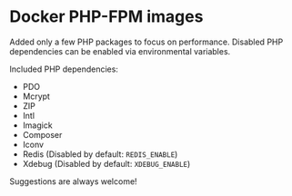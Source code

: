 # Docker PHP-FPM images
Added only a few PHP packages to focus on performance. Disabled PHP dependencies can be enabled via environmental variables.

Included PHP dependencies:
- PDO
- Mcrypt
- ZIP
- Intl
- Imagick
- Composer
- Iconv
- Redis (Disabled by default: `REDIS_ENABLE`)
- Xdebug (Disabled by default: `XDEBUG_ENABLE`)

Suggestions are always welcome!
